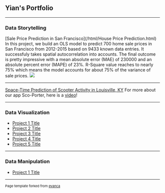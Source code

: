 ## Yian's Portfolio

---

### Data Storytelling

[Sale Price Prediction in San Francisco](/html/House Price Prediction.html)
In this project, we build an OLS model to predict 700 home sale prices in San Francisco from 2012-2015 based on 9433 known data entries. It successfuly takes spatial autocorrelation into accounts. The final outcome is pretty impressive with a mean absolute error (MAE) of 230000 and an absolute percent error (MAPE) of 23%. R-Square value reaches to nearly 75% which means the model accounts for about 75% of the variance of sale prices.
<img src="images/House_Price.jpg?raw=true"/>

---
[Space-Time Prediction of Scooter Activity in Louisville, KY](https://xinyimsumyee.github.io/html/scooters.html)
For more about our app Sco-Porter, here is a [video](https://www.youtube.com/watch?v=xheEpq_Ij4E)!

---

### Data Visualization

- [Project 1 Title](http://example.com/)
- [Project 2 Title](http://example.com/)
- [Project 3 Title](http://example.com/)
- [Project 4 Title](http://example.com/)
- [Project 5 Title](http://example.com/)

---

### Data Manipulation
- [Project 1 Title](http://example.com/)

---
<p style="font-size:11px">Page template forked from <a href="https://github.com/evanca/quick-portfolio">evanca</a></p>
<!-- Remove above link if you don't want to attibute -->

